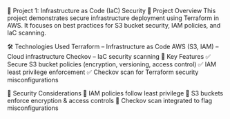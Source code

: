 📌 Project 1: Infrastructure as Code (IaC) Security
📖 Project Overview
This project demonstrates secure infrastructure deployment using Terraform in AWS. It focuses on best practices for S3 bucket security, IAM policies, and IaC scanning.

🛠 Technologies Used
Terraform – Infrastructure as Code
AWS (S3, IAM) – Cloud infrastructure
Checkov – IaC security scanning
🔹 Key Features
✅ Secure S3 bucket policies (encryption, versioning, access control)
✅ IAM least privilege enforcement
✅ Checkov scan for Terraform security misconfigurations

🔐 Security Considerations
🔹 IAM policies follow least privilege
🔹 S3 buckets enforce encryption & access controls
🔹 Checkov scan integrated to flag misconfigurations